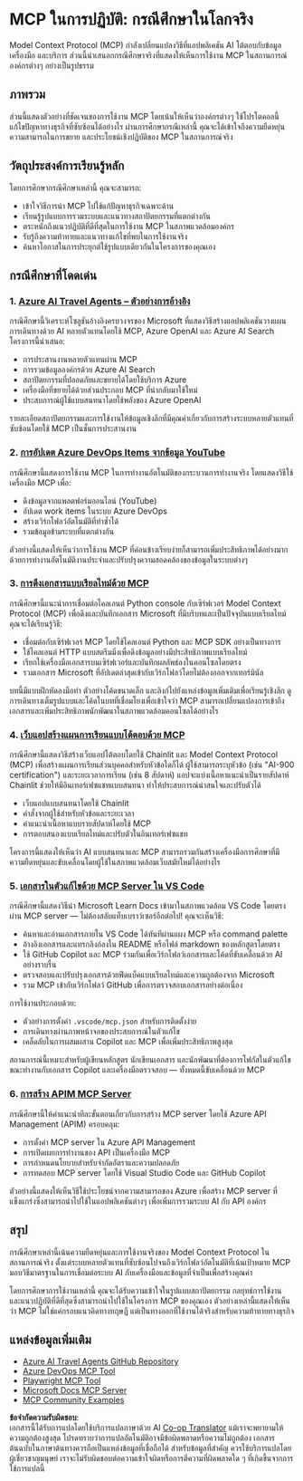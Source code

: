 <!--
CO_OP_TRANSLATOR_METADATA:
{
  "original_hash": "6940b1e931e51821b219aa9dcfe8c4ee",
  "translation_date": "2025-06-23T11:09:24+00:00",
  "source_file": "09-CaseStudy/README.md",
  "language_code": "th"
}
-->
# MCP ในการปฏิบัติ: กรณีศึกษาในโลกจริง

Model Context Protocol (MCP) กำลังเปลี่ยนแปลงวิธีที่แอปพลิเคชัน AI โต้ตอบกับข้อมูล เครื่องมือ และบริการ ส่วนนี้นำเสนอกกรณีศึกษาจริงที่แสดงให้เห็นการใช้งาน MCP ในสถานการณ์องค์กรต่างๆ อย่างเป็นรูปธรรม

## ภาพรวม

ส่วนนี้แสดงตัวอย่างที่ชัดเจนของการใช้งาน MCP โดยเน้นให้เห็นว่าองค์กรต่างๆ ใช้โปรโตคอลนี้แก้ไขปัญหาทางธุรกิจที่ซับซ้อนได้อย่างไร ผ่านการศึกษากรณีเหล่านี้ คุณจะได้เข้าใจถึงความยืดหยุ่น ความสามารถในการขยาย และประโยชน์เชิงปฏิบัติของ MCP ในสถานการณ์จริง

## วัตถุประสงค์การเรียนรู้หลัก

โดยการศึกษากรณีศึกษาเหล่านี้ คุณจะสามารถ:

- เข้าใจวิธีการนำ MCP ไปใช้แก้ปัญหาธุรกิจเฉพาะด้าน
- เรียนรู้รูปแบบการรวมระบบและแนวทางสถาปัตยกรรมที่แตกต่างกัน
- ตระหนักถึงแนวปฏิบัติที่ดีที่สุดในการใช้งาน MCP ในสภาพแวดล้อมองค์กร
- รับรู้ถึงความท้าทายและแนวทางแก้ไขที่พบในการใช้งานจริง
- ค้นหาโอกาสในการประยุกต์ใช้รูปแบบเดียวกันในโครงการของคุณเอง

## กรณีศึกษาที่โดดเด่น

### 1. [Azure AI Travel Agents – ตัวอย่างการอ้างอิง](./travelagentsample.md)

กรณีศึกษานี้วิเคราะห์โซลูชันอ้างอิงครบวงจรของ Microsoft ที่แสดงวิธีสร้างแอปพลิเคชันวางแผนการเดินทางด้วย AI หลายตัวแทนโดยใช้ MCP, Azure OpenAI และ Azure AI Search โครงการนี้นำเสนอ:

- การประสานงานหลายตัวแทนผ่าน MCP
- การรวมข้อมูลองค์กรด้วย Azure AI Search
- สถาปัตยกรรมที่ปลอดภัยและขยายได้โดยใช้บริการ Azure
- เครื่องมือที่ขยายได้ด้วยส่วนประกอบ MCP ที่นำกลับมาใช้ใหม่
- ประสบการณ์ผู้ใช้แบบสนทนาโดยใช้พลังของ Azure OpenAI

รายละเอียดสถาปัตยกรรมและการใช้งานให้ข้อมูลเชิงลึกที่มีคุณค่าเกี่ยวกับการสร้างระบบหลายตัวแทนที่ซับซ้อนโดยใช้ MCP เป็นชั้นการประสานงาน

### 2. [การอัปเดต Azure DevOps Items จากข้อมูล YouTube](./UpdateADOItemsFromYT.md)

กรณีศึกษานี้แสดงการใช้งาน MCP ในการทำงานอัตโนมัติของกระบวนการทำงานจริง โดยแสดงวิธีใช้เครื่องมือ MCP เพื่อ:

- ดึงข้อมูลจากแพลตฟอร์มออนไลน์ (YouTube)
- อัปเดต work items ในระบบ Azure DevOps
- สร้างเวิร์กโฟลว์อัตโนมัติที่ทำซ้ำได้
- รวมข้อมูลข้ามระบบที่แตกต่างกัน

ตัวอย่างนี้แสดงให้เห็นว่าการใช้งาน MCP ที่ค่อนข้างเรียบง่ายก็สามารถเพิ่มประสิทธิภาพได้อย่างมากด้วยการทำงานอัตโนมัติงานประจำและปรับปรุงความสอดคล้องของข้อมูลในระบบต่างๆ

### 3. [การดึงเอกสารแบบเรียลไทม์ด้วย MCP](./docs-mcp/README.md)

กรณีศึกษานี้แนะนำการเชื่อมต่อไคลเอนต์ Python console กับเซิร์ฟเวอร์ Model Context Protocol (MCP) เพื่อดึงและบันทึกเอกสาร Microsoft ที่มีบริบทและเป็นปัจจุบันแบบเรียลไทม์ คุณจะได้เรียนรู้วิธี:

- เชื่อมต่อกับเซิร์ฟเวอร์ MCP โดยใช้ไคลเอนต์ Python และ MCP SDK อย่างเป็นทางการ
- ใช้ไคลเอนต์ HTTP แบบสตรีมมิ่งเพื่อดึงข้อมูลอย่างมีประสิทธิภาพแบบเรียลไทม์
- เรียกใช้เครื่องมือเอกสารบนเซิร์ฟเวอร์และบันทึกผลลัพธ์ลงในคอนโซลโดยตรง
- รวมเอกสาร Microsoft ที่อัปเดตล่าสุดเข้ากับเวิร์กโฟลว์โดยไม่ต้องออกจากเทอร์มินัล

บทนี้มีแบบฝึกหัดลงมือทำ ตัวอย่างโค้ดขนาดเล็ก และลิงก์ไปยังแหล่งข้อมูลเพิ่มเติมเพื่อเรียนรู้เชิงลึก ดูการเดินทางเต็มรูปแบบและโค้ดในบทที่เชื่อมโยงเพื่อเข้าใจว่า MCP สามารถเปลี่ยนแปลงการเข้าถึงเอกสารและเพิ่มประสิทธิภาพนักพัฒนาในสภาพแวดล้อมคอนโซลได้อย่างไร

### 4. [เว็บแอปสร้างแผนการเรียนแบบโต้ตอบด้วย MCP](./docs-mcp/README.md)

กรณีศึกษานี้แสดงวิธีสร้างเว็บแอปโต้ตอบโดยใช้ Chainlit และ Model Context Protocol (MCP) เพื่อสร้างแผนการเรียนส่วนบุคคลสำหรับหัวข้อใดก็ได้ ผู้ใช้สามารถระบุหัวข้อ (เช่น "AI-900 certification") และระยะเวลาการเรียน (เช่น 8 สัปดาห์) แอปจะแบ่งเนื้อหาแนะนำเป็นรายสัปดาห์ Chainlit ช่วยให้มีอินเทอร์เฟซแชทแบบสนทนา ทำให้ประสบการณ์น่าสนใจและปรับตัวได้

- เว็บแอปแบบสนทนาโดยใช้ Chainlit
- คำสั่งจากผู้ใช้สำหรับหัวข้อและระยะเวลา
- คำแนะนำเนื้อหาแบบรายสัปดาห์โดยใช้ MCP
- การตอบสนองแบบเรียลไทม์และปรับตัวในอินเทอร์เฟซแชท

โครงการนี้แสดงให้เห็นว่า AI แบบสนทนาและ MCP สามารถรวมกันสร้างเครื่องมือการศึกษาที่มีความยืดหยุ่นและขับเคลื่อนโดยผู้ใช้ในสภาพแวดล้อมเว็บสมัยใหม่ได้อย่างไร

### 5. [เอกสารในตัวแก้ไขด้วย MCP Server ใน VS Code](./docs-mcp/README.md)

กรณีศึกษานี้แสดงวิธีนำ Microsoft Learn Docs เข้ามาในสภาพแวดล้อม VS Code โดยตรงผ่าน MCP server — ไม่ต้องสลับแท็บเบราว์เซอร์อีกต่อไป! คุณจะเห็นวิธี:

- ค้นหาและอ่านเอกสารภายใน VS Code ได้ทันทีผ่านแผง MCP หรือ command palette
- อ้างอิงเอกสารและแทรกลิงก์ลงใน README หรือไฟล์ markdown ของหลักสูตรโดยตรง
- ใช้ GitHub Copilot และ MCP ร่วมกันเพื่อเวิร์กโฟลว์เอกสารและโค้ดที่ขับเคลื่อนด้วย AI อย่างราบรื่น
- ตรวจสอบและปรับปรุงเอกสารด้วยฟีดแบ็คแบบเรียลไทม์และความถูกต้องจาก Microsoft
- รวม MCP เข้ากับเวิร์กโฟลว์ GitHub เพื่อการตรวจสอบเอกสารอย่างต่อเนื่อง

การใช้งานประกอบด้วย:
- ตัวอย่างการตั้งค่า `.vscode/mcp.json` สำหรับการติดตั้งง่าย
- การเดินทางผ่านภาพหน้าจอของประสบการณ์ในตัวแก้ไข
- เคล็ดลับในการผสมผสาน Copilot และ MCP เพื่อเพิ่มประสิทธิภาพสูงสุด

สถานการณ์นี้เหมาะสำหรับผู้เขียนหลักสูตร นักเขียนเอกสาร และนักพัฒนาที่ต้องการโฟกัสในตัวแก้ไขขณะทำงานกับเอกสาร Copilot และเครื่องมือตรวจสอบ — ทั้งหมดนี้ขับเคลื่อนด้วย MCP

### 6. [การสร้าง APIM MCP Server](./apimsample.md)

กรณีศึกษานี้ให้คำแนะนำทีละขั้นตอนเกี่ยวกับการสร้าง MCP server โดยใช้ Azure API Management (APIM) ครอบคลุม:

- การตั้งค่า MCP server ใน Azure API Management
- การเปิดเผยการทำงานของ API เป็นเครื่องมือ MCP
- การกำหนดนโยบายสำหรับจำกัดอัตราและความปลอดภัย
- การทดสอบ MCP server โดยใช้ Visual Studio Code และ GitHub Copilot

ตัวอย่างนี้แสดงให้เห็นวิธีใช้ประโยชน์จากความสามารถของ Azure เพื่อสร้าง MCP server ที่แข็งแกร่งซึ่งสามารถนำไปใช้ในแอปพลิเคชันต่างๆ เพื่อเพิ่มการรวมระบบ AI กับ API องค์กร

## สรุป

กรณีศึกษาเหล่านี้เน้นความยืดหยุ่นและการใช้งานจริงของ Model Context Protocol ในสถานการณ์จริง ตั้งแต่ระบบหลายตัวแทนที่ซับซ้อนไปจนถึงเวิร์กโฟลว์อัตโนมัติที่เน้นเป้าหมาย MCP มอบวิธีมาตรฐานในการเชื่อมต่อระบบ AI กับเครื่องมือและข้อมูลที่จำเป็นเพื่อสร้างคุณค่า

โดยการศึกษาการใช้งานเหล่านี้ คุณจะได้รับความเข้าใจในรูปแบบสถาปัตยกรรม กลยุทธ์การใช้งาน และแนวปฏิบัติที่ดีที่สุดซึ่งสามารถนำไปใช้ในโครงการ MCP ของคุณเอง ตัวอย่างเหล่านี้แสดงให้เห็นว่า MCP ไม่ใช่แค่กรอบแนวคิดทางทฤษฎี แต่เป็นทางออกที่ใช้งานได้จริงสำหรับความท้าทายทางธุรกิจ

## แหล่งข้อมูลเพิ่มเติม

- [Azure AI Travel Agents GitHub Repository](https://github.com/Azure-Samples/azure-ai-travel-agents)
- [Azure DevOps MCP Tool](https://github.com/microsoft/azure-devops-mcp)
- [Playwright MCP Tool](https://github.com/microsoft/playwright-mcp)
- [Microsoft Docs MCP Server](https://github.com/MicrosoftDocs/mcp)
- [MCP Community Examples](https://github.com/microsoft/mcp)

**ข้อจำกัดความรับผิดชอบ**:  
เอกสารนี้ได้รับการแปลโดยใช้บริการแปลภาษาด้วย AI [Co-op Translator](https://github.com/Azure/co-op-translator) แม้เราจะพยายามให้ความถูกต้องสูงสุด โปรดทราบว่าการแปลอัตโนมัติอาจมีข้อผิดพลาดหรือความไม่ถูกต้อง เอกสารต้นฉบับในภาษาต้นทางควรถือเป็นแหล่งข้อมูลที่เชื่อถือได้ สำหรับข้อมูลที่สำคัญ ควรใช้บริการแปลโดยผู้เชี่ยวชาญมนุษย์ เราจะไม่รับผิดชอบต่อความเข้าใจผิดหรือการตีความที่ผิดพลาดใด ๆ ที่เกิดขึ้นจากการใช้การแปลนี้
